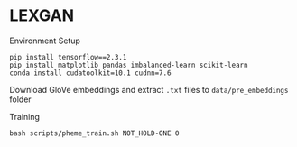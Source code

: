 # LEXGAN

Environment Setup

```shell
pip install tensorflow==2.3.1
pip install matplotlib pandas imbalanced-learn scikit-learn
conda install cudatoolkit=10.1 cudnn=7.6
```

Download GloVe embeddings and extract `.txt` files to `data/pre_embeddings` folder

Training
```shell
bash scripts/pheme_train.sh NOT_HOLD-ONE 0
```